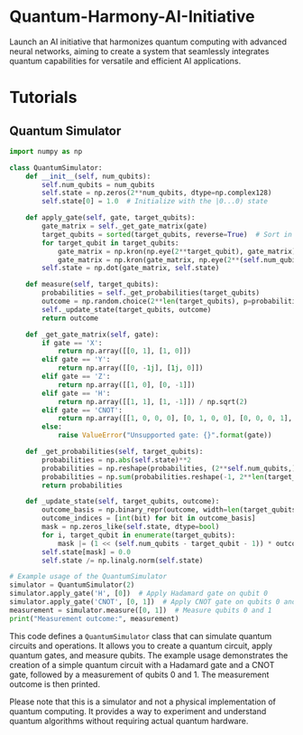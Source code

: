 # Quantum-Harmony-AI-Initiative
Launch an AI initiative that harmonizes quantum computing with advanced neural networks, aiming to create a system that seamlessly integrates quantum capabilities for versatile and efficient AI applications.


# Tutorials 

## Quantum Simulator

```python
import numpy as np

class QuantumSimulator:
    def __init__(self, num_qubits):
        self.num_qubits = num_qubits
        self.state = np.zeros(2**num_qubits, dtype=np.complex128)
        self.state[0] = 1.0  # Initialize with the |0...0⟩ state

    def apply_gate(self, gate, target_qubits):
        gate_matrix = self._get_gate_matrix(gate)
        target_qubits = sorted(target_qubits, reverse=True)  # Sort in descending order
        for target_qubit in target_qubits:
            gate_matrix = np.kron(np.eye(2**target_qubit), gate_matrix)
            gate_matrix = np.kron(gate_matrix, np.eye(2**(self.num_qubits - target_qubit - 1)))
        self.state = np.dot(gate_matrix, self.state)

    def measure(self, target_qubits):
        probabilities = self._get_probabilities(target_qubits)
        outcome = np.random.choice(2**len(target_qubits), p=probabilities)
        self._update_state(target_qubits, outcome)
        return outcome

    def _get_gate_matrix(self, gate):
        if gate == 'X':
            return np.array([[0, 1], [1, 0]])
        elif gate == 'Y':
            return np.array([[0, -1j], [1j, 0]])
        elif gate == 'Z':
            return np.array([[1, 0], [0, -1]])
        elif gate == 'H':
            return np.array([[1, 1], [1, -1]]) / np.sqrt(2)
        elif gate == 'CNOT':
            return np.array([[1, 0, 0, 0], [0, 1, 0, 0], [0, 0, 0, 1], [0, 0, 1, 0]])
        else:
            raise ValueError("Unsupported gate: {}".format(gate))

    def _get_probabilities(self, target_qubits):
        probabilities = np.abs(self.state)**2
        probabilities = np.reshape(probabilities, (2**self.num_qubits,))
        probabilities = np.sum(probabilities.reshape(-1, 2**len(target_qubits))), axis=1)
        return probabilities

    def _update_state(self, target_qubits, outcome):
        outcome_basis = np.binary_repr(outcome, width=len(target_qubits))
        outcome_indices = [int(bit) for bit in outcome_basis]
        mask = np.zeros_like(self.state, dtype=bool)
        for i, target_qubit in enumerate(target_qubits):
            mask |= (1 << (self.num_qubits - target_qubit - 1)) * outcome_indices[i]
        self.state[mask] = 0.0
        self.state /= np.linalg.norm(self.state)

# Example usage of the QuantumSimulator
simulator = QuantumSimulator(2)
simulator.apply_gate('H', [0])  # Apply Hadamard gate on qubit 0
simulator.apply_gate('CNOT', [0, 1])  # Apply CNOT gate on qubits 0 and 1
measurement = simulator.measure([0, 1])  # Measure qubits 0 and 1
print("Measurement outcome:", measurement)
```

This code defines a `QuantumSimulator` class that can simulate quantum circuits and operations. It allows you to create a quantum circuit, apply quantum gates, and measure qubits. The example usage demonstrates the creation of a simple quantum circuit with a Hadamard gate and a CNOT gate, followed by a measurement of qubits 0 and 1. The measurement outcome is then printed.

Please note that this is a simulator and not a physical implementation of quantum computing. It provides a way to experiment and understand quantum algorithms without requiring actual quantum hardware.
